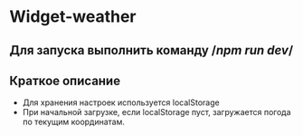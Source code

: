 # Widget-weather

## Для запуска выполнить команду /_npm run dev_/

## Краткое описание

- Для хранения настроек используется localStorage
- При начальной загрузке, если localStorage пуст, загружается погода по текущим координатам.
